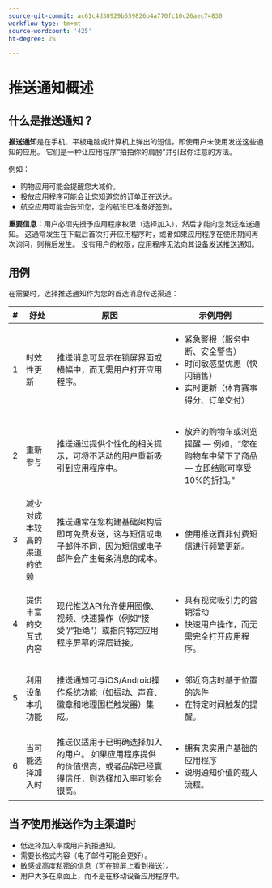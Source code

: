 ```yaml
---
source-git-commit: ac61c4d30929b559826b4a770fc10c26aec74830
workflow-type: tm+mt
source-wordcount: '425'
ht-degree: 2%

---
```


# 推送通知概述

## 什么是推送通知？

**推送通知**&#x200B;是在手机、平板电脑或计算机上弹出的短信，即使用户未使用发送这些通知的应用。 它们是一种让应用程序“拍拍你的肩膀”并引起你注意的方法。

例如：

* 购物应用可能会提醒您大减价。
* 投放应用程序可能会让您知道您的订单正在送达。
* 航空应用可能会告知您，您的航班已准备好签到。

**重要信息：**&#x200B;用户必须先授予应用程序权限（选择加入），然后才能向您发送推送通知。 这通常发生在下载后首次打开应用程序时，或者如果应用程序在使用期间再次询问，则稍后发生。 没有用户的权限，应用程序无法向其设备发送推送通知。

## 用例

在需要时，选择推送通知作为您的首选消息传送渠道：

| # | 好处 | 原因 | 示例用例 |
|---|---------|-----|-------------------|
| 1 | 时效性更新 | 推送消息可显示在锁屏界面或横幅中，而无需用户打开应用程序。 | <ul><li> 紧急警报（服务中断、安全警告）</li><li>时间敏感型优惠（快闪销售）</li><li> 实时更新（体育赛事得分、订单交付）</ul> |
| 2 | 重新参与 | 推送通过提供个性化的相关提示，可将不活动的用户重新吸引到应用程序中。 | <ul><li> 放弃的购物车或浏览提醒 — 例如，“您在购物车中留下了商品 — 立即结账可享受10%的折扣。”</li></ul> |
| 3 | 减少对成本较高的渠道的依赖 | 推送通常在您构建基础架构后即可免费发送，这与短信或电子邮件不同，因为短信或电子邮件会产生每条消息的成本。 | <ul><li> 使用推送而非付费短信进行频繁更新。</li></ul> |
| 4 | 提供丰富的交互式内容 | 现代推送API允许使用图像、视频、快速操作（例如“接受”/“拒绝”）或指向特定应用程序屏幕的深层链接。 | <ul><li>具有视觉吸引力的营销活动</li><li>快速用户操作，而无需完全打开应用程序。</li></ul> |
| 5 | 利用设备本机功能 | 推送通知可与iOS/Android操作系统功能（如振动、声音、徽章和地理围栏触发器）集成。 | <ul><li> 邻近商店时基于位置的选件</li><li> 在特定时间触发的提醒。</li></ul> |
| 6 | 当可能选择加入时 | 推送仅适用于已明确选择加入的用户。 如果应用程序提供的价值很高，或者品牌已经赢得信任，则选择加入率可能会很高。 | <ul><li> 拥有忠实用户基础的应用程序</li><li> 说明通知价值的载入流程。</li></ul> |

## 当&#x200B;*不*&#x200B;使用推送作为主渠道时

* 低选择加入率或用户抗拒通知。
* 需要长格式内容（电子邮件可能会更好）。
* 敏感或高度私密的信息（可在锁屏上看到推送）。
* 用户大多在桌面上，而不是在移动设备应用程序中。
